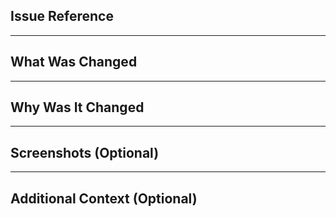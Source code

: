 ## Issue Reference

<!-- Link to the related issue or ticket, e.g. Closes #123 -->

---

## What Was Changed

<!-- Brief summary of the changes introduced in this PR -->

---

## Why Was It Changed

<!-- Explain the reasoning or motivation behind the change -->

---

## Screenshots (Optional)

<!-- If UI changes or visual diffs were made, include screenshots here -->

---

## Additional Context (Optional)

<!-- Any extra information that helps reviewers understand the PR, like edge cases, limitations, or TODOs -->
